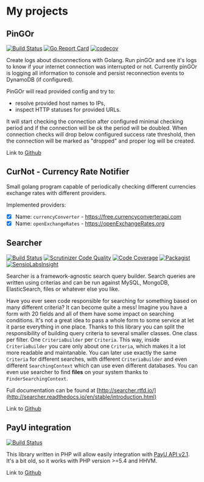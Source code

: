 # My projects

## PinGOr

[![Build Status](https://travis-ci.org/krzysztof-gzocha/pingor.svg?branch=master)](https://travis-ci.org/krzysztof-gzocha/pingor)
[![Go Report Card](https://goreportcard.com/badge/github.com/krzysztof-gzocha/pingor)](https://goreportcard.com/report/github.com/krzysztof-gzocha/pingor)
[![codecov](https://codecov.io/gh/krzysztof-gzocha/pingor/branch/master/graph/badge.svg)](https://codecov.io/gh/krzysztof-gzocha/pingor)

Create logs about disconnections with Golang. Run pinGOr and see it's logs to know if your internet connection was interrupted or not. Currently pinGOr is logging all information to console and persist reconnection events to DynamoDB (if configured).

PinGOr will read provided config and try to:
- resolve provided host names to IPs,
- inspect HTTP statuses for provided URLs.

It will start checking the connection after configured minimal checking period and if the connection will be ok the period will be doubled.
When connection checks will drop below configured success rate threshold, then the connection will be marked as "dropped" and proper log will be created.

Link to [Github](https://github.com/krzysztof-gzocha/pingor)

## CurNot - Currency Rate Notifier

Small golang program capable of periodically checking different currencies exchange rates with different providers.


Implemented providers:
- [x] Name: `currencyConverter` - https://free.currencyconverterapi.com
- [x] Name: `openExchangeRates` - https://openExchangeRates.org

## Searcher

[![Build Status](https://travis-ci.org/krzysztof-gzocha/searcher.svg?branch=master)](https://travis-ci.org/krzysztof-gzocha/searcher) [![Scrutinizer Code Quality](https://scrutinizer-ci.com/g/krzysztof-gzocha/searcher/badges/quality-score.png?b=master)](https://scrutinizer-ci.com/g/krzysztof-gzocha/searcher/?branch=master) [![Code Coverage](https://scrutinizer-ci.com/g/krzysztof-gzocha/searcher/badges/coverage.png?b=master)](https://scrutinizer-ci.com/g/krzysztof-gzocha/searcher/?branch=master) [![Packagist](https://img.shields.io/packagist/v/krzysztof-gzocha/searcher.svg?style=plastic)](https://packagist.org/packages/krzysztof-gzocha/searcher) [![SensioLabsInsight](https://insight.sensiolabs.com/projects/2b7df098-46c6-43e1-ac94-b0eab3d46401/mini.png)](https://insight.sensiolabs.com/projects/2b7df098-46c6-43e1-ac94-b0eab3d46401)

Searcher is a framework-agnostic search query builder. Search queries are written using criterias and can be run against MySQL, MongoDB, ElasticSearch, files or whatever else you like.

Have you ever seen code responsible for searching for something based on many different criteria? It can become quite a mess!
Imagine you have a form with 20 fields and all of them have some impact on searching conditions.
It's not a great idea to pass a whole form to some service at let it parse everything in one place.
Thanks to this library you can split the responsibility of building query criteria to several smaller classes. One class per filter. One `CriteriaBuilder` per `Criteria`.
This way, inside `CriteriaBuilder` you care only about one `Criteria`, which makes it a lot more readable and maintanable.
You can later use exactly the same `Criteria` for different searches, with different `CriteriaBuilder` and even different `SearchingContext` which can use even different databases.
You can even use searcher to find **files** on your system thanks to `FinderSearchingContext`.

Full documentation can be found at [http://searcher.rtfd.io/](http://searcher.readthedocs.io/en/stable/introduction.html)

Link to [Github](https://github.com/krzysztof-gzocha/searcher)

## PayU integration

[![Build Status](https://travis-ci.org/krzysztof-gzocha/payu.svg?branch=master)](https://travis-ci.org/krzysztof-gzocha/payu)

This library written in PHP will allow easily integration with [PayU API v2.1](http://developers.payu.com/pl/restapi.html). It's a bit old, so it works with PHP version >=5.4 and HHVM.  

Link to [Github](https://github.com/krzysztof-gzocha/payu)
